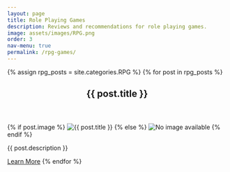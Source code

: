 ```yaml
---
layout: page
title: Role Playing Games
description: Reviews and recommendations for role playing games.
image: assets/images/RPG.png
order: 3
nav-menu: true
permalink: /rpg-games/
---
```


<div id="main" class="alt">

  <section id="one">
  <div class="inner">
  {% assign rpg_posts = site.categories.RPG %}
  {% for post in rpg_posts %}

  <header class="major">
   <h1>{{ post.title }}</h1>
  </header>
      {% if post.image %}
        <img src="{{ post.image | relative_url }}" alt="{{ post.title }}" class="post-img"/>
      {% else %}
        <img src="{{ '/assets/images/default.png' | relative_url }}" alt="No image available" class="post-img"/>
      {% endif %}
      <p>{{ post.description }}</p>
      <a href="{{ post.url | relative_url }}" class="button">Learn More</a>
  {% endfor %}
  </div>
</section>
</div>
